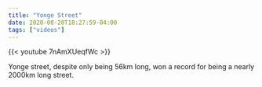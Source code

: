 ```yaml
---
title: "Yonge Street"
date: 2020-08-20T18:27:59-04:00
tags: ["videos"]
---
```


{{< youtube 7nAmXUeqfWc >}}

Yonge street, despite only being 56km long, won a record for being a nearly 2000km long street.

